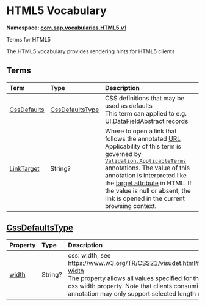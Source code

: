 # HTML5 Vocabulary
**Namespace: [com.sap.vocabularies.HTML5.v1](HTML5.xml)**

Terms for HTML5

The HTML5 vocabulary provides rendering hints for HTML5 clients


## Terms

Term|Type|Description
:---|:---|:----------
[CssDefaults](./HTML5.xml#L35:~:text=<Term%20Name="-,CssDefaults,-")|[CssDefaultsType](#CssDefaultsType)|<a name="CssDefaults"></a>CSS definitions that may be used as defaults<br>This term can applied to e.g. UI.DataFieldAbstract records
[LinkTarget](./HTML5.xml#L52:~:text=<Term%20Name="-,LinkTarget,-")|String?|<a name="LinkTarget"></a>Where to open a link that follows the annotated [URL](https://oasis-tcs.github.io/odata-vocabularies/vocabularies/Org.OData.Core.V1.html#IsURL)<br>Applicability of this term is governed by [`Validation.ApplicableTerms`](https://oasis-tcs.github.io/odata-vocabularies/vocabularies/Org.OData.Validation.V1.html#ApplicableTerms) annotations. The value of this annotation is interpreted like the [target attribute](https://html.spec.whatwg.org/multipage/links.html#attr-hyperlink-target) in HTML. If the value is null or absent, the link is opened in the current browsing context.

<a name="CssDefaultsType"></a>
## [CssDefaultsType](./HTML5.xml#L40:~:text=<ComplexType%20Name="-,CssDefaultsType,-")


Property|Type|Description
:-------|:---|:----------
[width](./HTML5.xml#L41:~:text=<ComplexType%20Name="-,CssDefaultsType,-")|String?|css: width, see https://www.w3.org/TR/CSS21/visudet.html#propdef-width<br>The property allows all values specified for the original css width property. Note that clients consuming this annotation may only support selected length units.
